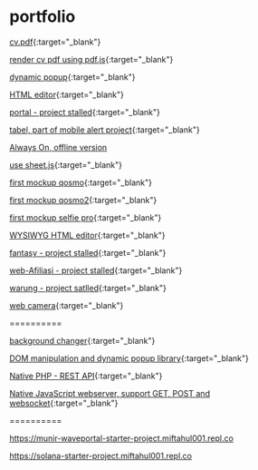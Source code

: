 # portfolio


[cv.pdf](https://miftahul001.github.io/portfolio/cv.pdf){:target="_blank"}

[render cv pdf using pdf.js](https://miftahul001.github.io/portfolio/cv/){:target="_blank"}

[dynamic popup](https://miftahul001.github.io/portfolio/dialog-popup/){:target="_blank"}

[HTML editor](https://miftahul001.github.io/portfolio/editor/){:target="_blank"}

[portal - project stalled](https://miftahul001.github.io/portfolio/portal/){:target="_blank"}

[tabel, part of mobile alert project](https://miftahul001.github.io/portfolio/tabel/tabel.html){:target="_blank"}

[Always On, offline version](https://miftahul001.github.io/portfolio/tera/)

[use sheet.js](https://miftahul001.github.io/portfolio/sheet/){:target="_blank"}

[first mockup qosmo](https://miftahul001.github.io/portfolio/qosmo/){:target="_blank"}

[first mockup qosmo2](https://miftahul001.github.io/portfolio/qosmo2/){:target="_blank"}

[first mockup selfie pro](https://miftahul001.github.io/selfie/){:target="_blank"}

[WYSIWYG HTML editor](https://miftahul001.github.io/FrontendHelper/){:target="_blank"}

[fantasy - project stalled](https://miftahul001.github.io/project-fantasy/){:target="_blank"}

[web-Afiliasi - project stalled](https://miftahul001.github.io/portfolio/web-Afiliasi/){:target="_blank"}

[warung - project satlled](https://miftahul001.github.io/portfolio/warung/){:target="_blank"}

[web camera](https://miftahul001.github.io/portfolio/camera/){:target="_blank"}

==========


[background changer](https://miftahul001.github.io/project-fantasy/selfie.html){:target="_blank"}

[DOM manipulation and dynamic popup library](https://github.com/miftahul001/m){:target="_blank"}

[Native PHP - REST API](https://miftahul001.github.io/portfolio/REST-API/){:target="_blank"}

[Native JavaScript webserver, support GET, POST and websocket](https://github.com/miftahul001/portfolio/tree/main/serverjs){:target="_blank"}


==========


https://munir-waveportal-starter-project.miftahul001.repl.co

https://solana-starter-project.miftahul001.repl.co
